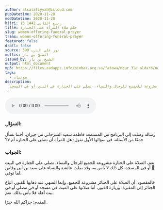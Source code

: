 ```yaml
---
author: alsalafiyyah@icloud.com
pubDatetime: 2020-11-28
modDatetime: 2020-11-28
hijri: 13 ربيع الثاني 1442
title: حكم صلاة المرأة على الجنازة
slug: women-offering-funeral-prayer
trans: women-offering-funeral-prayer
featured: false
draft: false
source: نور على الدرب 599
muftis: الشيخ بن باز
issued_by: الشيخ بن باز
output: html_document
mp3: https://files.zadapps.info/binbaz.org.sa/fatawa/nour_3la_aldarb/nour_599/59907.mp3
tags:
  - صوتيات
description:
  الصلاة على الجنازة مشروعة للجميع للرجال والنساء، تصلي على الجنازة في البيت أو في المسجد
---
```


<audio controls>
 <source src="https://files.zadapps.info/binbaz.org.sa/fatawa/nour_3la_aldarb/nour_599/59907.mp3" type="audio/mpeg"/><p>لا يدعم متصفحك عنصر الصوت</p>
</audio>

### السؤال:
رسالة وصلت إلى البرنامج من المستمعة فاطمة سعيد السرحاني من جيزان، أختنا تسأل جمعًا من الأسئلة، في سؤالها الأول تقول: هل للمرأة أن تصلي على الجنازة أم لا؟

### الجواب:
نعم، الصلاة على الجنازة مشروعة للجميع للرجال والنساء، تصلي على الجنازة في البيت أو في المسجد، كل ذلك لا بأس به، وقد صلت عائشة والنساء على سعد بن أبي وقاص  لما توفي.

فالمقصود: أن الصلاة على الجنائز مشروعة للجميع، وإنما المنهي عنه ذهابها للقبور، اتباع الجنائز إلى المقبرة، وزيارة القبور، أما صلاتها على الميت في مسجد أو في مصلى أو في بيت أهله فلا بأس بذلك. نعم.

المقدم: جزاكم الله خيرًا.
